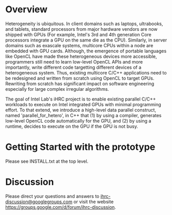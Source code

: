 Overview
========

Heterogeneity is ubiquitous. In client domains such as laptops, ultrabooks, and tablets, standard processors from major hardware vendors are now shipped with GPUs (For example, Intel's 3rd and 4th generation Core processors integrate a GPU on the same die as the CPU). Similarly, in server domains such as exascale systems, multicore CPUs within a node are embedded with GPU cards. Although, the emergence of portable languages like OpenCL have made these heterogeneous devices more accessible, programmers still need to learn low-level OpenCL APIs and more importantly, write different code targetting different devices of a heterogeneous system. Thus, existing multicore C/C++ applications need to be redesigned and written from scratch using OpenCL to target GPUs. Rewriting from scratch has significant impact on software engineering especially for large complex irregular algorithms.
 
The goal of Intel Lab's iHRC project is to enable existing parallel C/C++ workloads to execute on Intel integrated GPUs with minimal programming effort. To that extend, we introduce a high-level data parallel construct, named 'parallel_for_hetero', in C++ that (1) by using a compiler, generates low-level OpenCL code automatically for the GPU, and (2) by using a runtime, decides to execute on the GPU if the GPU is not busy.

Getting Started with the prototype
==================================

Please see INSTALL.txt at the top level.


Discussion
==========
Please direct your questions and answers to ihrc-discussion@googlegroups.com or visit the website https://groups.google.com/d/forum/ihrc-discussion.




